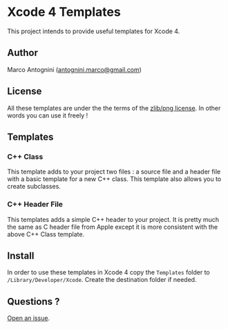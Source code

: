 Xcode 4 Templates
=================

This project intends to provide useful templates for Xcode 4.


Author
------

Marco Antognini (antognini.marco@gmail.com)


License
-------

All these templates are under the the terms of the [zlib/png license](http://www.opensource.org/licenses/zlib-license.php).
In other words you can use it freely !


Templates
---------

### C++ Class
This template adds to your project two files : a source file and a header file with a basic template for a new C++ class.
This template also allows you to create subclasses.


### C++ Header File
This templates adds a simple C++ header to your project. It is pretty much the same as C header file from Apple except it is more consistent with the above C++ Class template.

Install
-------

In order to use these templates in Xcode 4 copy the `Templates` folder to `/Library/Developer/Xcode`. Create the destination folder if needed.


Questions ?
-----------

[Open an issue](https://github.com/mantognini/Xcode-4-Templates/issues/new).


